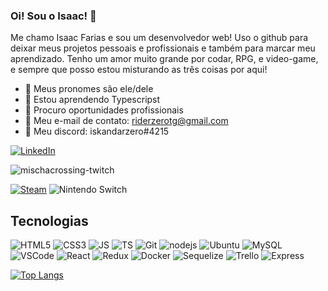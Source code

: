 ### Oi! Sou o Isaac! :raccoon:

Me chamo Isaac Farias e sou um desenvolvedor web! Uso o github para deixar meus projetos pessoais e profissionais e também para marcar meu aprendizado.
Tenho um amor muito grande por codar, RPG, e video-game, e sempre que posso estou misturando as três coisas por aqui!

- :cowboy_hat_face: Meus pronomes são ele/dele
- 🌱 Estou aprendendo Typescripst
- 💼 Procuro oportunidades profissionais
- :e-mail: Meu e-mail de contato: riderzerotg@gmail.com
- :crocodile: Meu discord: iskandarzero#4215

[![LinkedIn](https://img.shields.io/badge/LinkedIn-0077B5?style=for-the-badge&logo=linkedin&logoColor=white)](https://www.linkedin.com/in/brtfarias/)

![mischacrossing-twitch](https://user-images.githubusercontent.com/95292969/190830516-a6bb700f-5eb6-479f-a675-3559287c0fab.gif)

[![Steam](https://img.shields.io/badge/Steam-000000?style=for-the-badge&logo=steam&logoColor=white)](https://steamcommunity.com/id/iskandarzero/)
![Nintendo Switch](https://img.shields.io/badge/Nintendo_Switch-E60012?style=for-the-badge&logo=nintendo-switch&logoColor=white)

## Tecnologias

![HTML5](https://img.shields.io/badge/HTML5-E34F26?style=for-the-badge&logo=html5&logoColor=white)
![CSS3](https://img.shields.io/badge/CSS3-1572B6?style=for-the-badge&logo=css3&logoColor=white)
![JS](https://img.shields.io/badge/JavaScript-F7DF1E?style=for-the-badge&logo=javascript&logoColor=black)
![TS](https://img.shields.io/badge/TypeScript-007ACC?style=for-the-badge&logo=typescript&logoColor=white)
![Git](https://img.shields.io/badge/Git-F05032?style=for-the-badge&logo=git&logoColor=white)
![nodejs](https://img.shields.io/badge/Node.js-339933?style=for-the-badge&logo=nodedotjs&logoColor=white)
![Ubuntu](https://img.shields.io/badge/Ubuntu-E95420?style=for-the-badge&logo=ubuntu&logoColor=white)
![MySQL](https://img.shields.io/badge/MySQL-005C84?style=for-the-badge&logo=mysql&logoColor=white)
![VSCode](https://img.shields.io/badge/VSCode-0078D4?style=for-the-badge&logo=visual%20studio%20code&logoColor=white)
![React](https://img.shields.io/badge/React-20232A?style=for-the-badge&logo=react&logoColor=61DAFB)
![Redux](https://img.shields.io/badge/Redux-593D88?style=for-the-badge&logo=redux&logoColor=white)
![Docker](https://img.shields.io/badge/Docker-2CA5E0?style=for-the-badge&logo=docker&logoColor=white)
![Sequelize](https://img.shields.io/badge/Sequelize-52B0E7?style=for-the-badge&logo=Sequelize&logoColor=white)
![Trello](https://img.shields.io/badge/Trello-0052CC?style=for-the-badge&logo=trello&logoColor=white)
![Express](https://img.shields.io/badge/Express.js-000000?style=for-the-badge&logo=express&logoColor=white)

[![Top Langs](https://github-readme-stats.vercel.app/api/top-langs/?username=iskandarzero&layout=compact&theme=github_dark)](https://github.com/anuraghazra/github-readme-stats)
